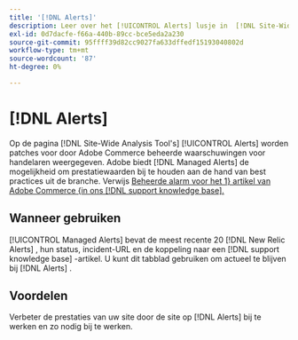 ```yaml
---
title: '[!DNL Alerts]'
description: Leer over het [!UICONTROL Alerts] lusje in  [!DNL Site-Wide Analysis Tool], wanneer om het te gebruiken, en zijn voordelen.
exl-id: 0d7dacfe-f66a-440b-89cc-bce5eda2a230
source-git-commit: 95ffff39d82cc9027fa633dffedf15193040802d
workflow-type: tm+mt
source-wordcount: '87'
ht-degree: 0%

---
```


# [!DNL Alerts]

Op de pagina [!DNL Site-Wide Analysis Tool's] [!UICONTROL Alerts] worden patches voor door Adobe Commerce beheerde waarschuwingen voor handelaren weergegeven. Adobe biedt [!DNL Managed Alerts] de mogelijkheid om prestatiewaarden bij te houden aan de hand van best practices uit de branche. Verwijs [ Beheerde alarm voor het 1&rbrace; artikel van Adobe Commerce &lbrace;in ons [!DNL support knowledge base].](https://support.magento.com/hc/en-us/articles/360045806832-Managed-alerts-for-Adobe-Commerce)

## Wanneer gebruiken

[!UICONTROL Managed Alerts] bevat de meest recente 20 [!DNL New Relic Alerts] , hun status, incident-URL en de koppeling naar een [!DNL support knowledge base] -artikel. U kunt dit tabblad gebruiken om actueel te blijven bij [!DNL Alerts] .

## Voordelen

Verbeter de prestaties van uw site door de site op [!DNL Alerts] bij te werken en zo nodig bij te werken.

